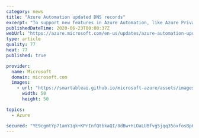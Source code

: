 ```yaml
---
category: news
title: "Azure Automation updated DNS records"
excerpt: "To support new features in Azure Automation, like Azure Private Links, the automation URLs have been updated. Instead of region-specific URLs, there are now account-specific URLs. "
publishedDateTime: 2020-06-23T00:00:37Z
webUrl: "https://azure.microsoft.com/en-us/updates/azure-automation-updateddns-records/"
type: article
quality: 77
heat: 77
published: true

provider:
  name: Microsoft
  domain: microsoft.com
  images:
    - url: "https://smartableai.github.io/microsoft-azure/assets/images/organizations/microsoft.com-50x50.jpg"
      width: 50
      height: 50

topics:
  - Azure

secured: "YE9cgmtYp71amY1qk+KPrInfQtbkaQI/8dBw+HLOaLUBfvg5jqq35oxfosBp6skPQwEkZkBHAW8X9RxaOEx4VoEoEW2EaLHBQoBZCpTxbuPCTTOelulaFi3RKx9k9tOgcJmwN9pI12SwNoSoFknRzVkyE//iICef0UD84A0ZP/krUFcC4+2TnKCPY2Eaanib7KG2VEFkn1A++Cl0IPtEOzaEJTNDYrh+pZP1hEn0XvRUhyCP+GmzOcKnwfEr6/Fv8r4Sfv57A8PXxjXMmc7/MwxYc6gn/hS7NJ4bcbEoHaiyxQsF7yaVl09e4+avL6kmE3NyYygpeRU5jq1ob99oqg==;RwQuXhJmMt8Ies8WWKnokA=="
---
```


